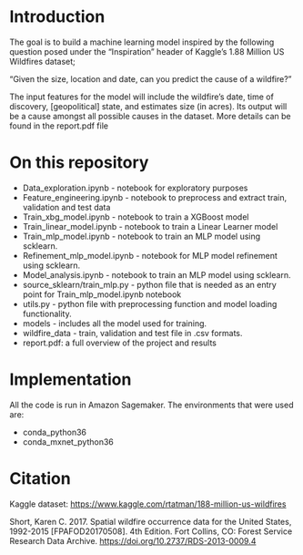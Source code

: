 # Introduction

The goal is to build a machine learning model inspired by the following question posed under the “Inspiration” header of Kaggle’s 1.88 Million US Wildfires dataset;

“Given the size, location and date, can you predict the cause of a wildfire?”

The input features for the model will include the wildfire’s date, time of discovery, [geopolitical] state, and estimates size (in acres). Its output will be a cause amongst all possible causes in the dataset. More details can be found in the report.pdf file

# On this repository
* Data_exploration.ipynb - notebook for exploratory purposes
* Feature_engineering.ipynb - notebook to preprocess and extract train, validation and test data
* Train_xbg_model.ipynb - notebook to train a XGBoost model
* Train_linear_model.ipynb - notebook to train a Linear Learner model
* Train_mlp_model.ipynb - notebook to train an MLP model using scklearn.
* Refinement_mlp_model.ipynb - notebook for MLP model refinement using scklearn.
* Model_analysis.ipynb - notebook to train an MLP model using scklearn.
* source_sklearn/train_mlp.py - python file that is needed as an entry point for Train_mlp_model.ipynb notebook
* utils.py - python file with preprocessing function and model loading functionality.
* models - includes all the model used for training.
* wildfire_data - train, validation and test file in .csv formats.
* report.pdf: a full overview of the project and results

# Implementation
All the code is run in Amazon Sagemaker. The environments that were used are:
* conda_python36
* conda_mxnet_python36

# Citation

Kaggle dataset: https://www.kaggle.com/rtatman/188-million-us-wildfires

Short, Karen C. 2017. Spatial wildfire occurrence data for the United States, 1992-2015 [FPAFOD20170508]. 4th Edition. Fort Collins, CO: Forest Service Research Data Archive. https://doi.org/10.2737/RDS-2013-0009.4
